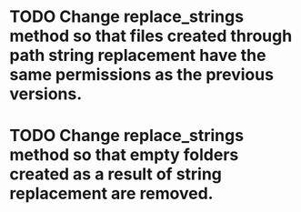 # TODO Change replace_strings method so that files created through path string replacement have the same permissions as the previous versions.
# TODO Change replace_strings method so that empty folders created as a result of string replacement are removed.